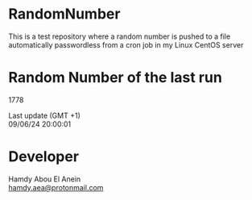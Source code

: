 # RandomNumber    
This is a test repository where a random number is pushed to a file automatically passwordless from a cron job in my Linux CentOS server    
# Random Number of the last run   
1778
      
Last update (GMT +1)    
09/06/24 20:00:01
# Developer    
Hamdy Abou El Anein   
hamdy.aea@protonmail.com

